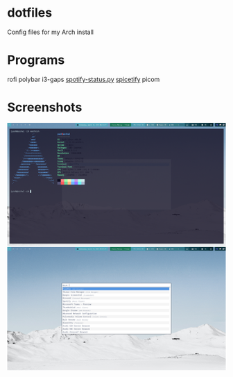 # dotfiles
Config files for my Arch install

# Programs
rofi
polybar
i3-gaps
[spotify-status.py](https://github.com/Jvanrhijn/polybar-spotify)
[spicetify](https://github.com/khanhas/spicetify-cli)
picom

# Screenshots
![neofetch](https://github.com/sunbect/dotfiles/blob/master/img/neofetch.png)
![rofi](https://github.com/sunbect/dotfiles/blob/master/img/rofi.png)
